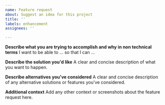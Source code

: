 ```yaml
---
name: Feature request
about: Suggest an idea for this project
title: ''
labels: enhancement
assignees: ''

---
```


**Describe what you are trying to accomplish and why in non technical terms**
I want to be able to ... so that I can ... 

**Describe the solution you'd like**
A clear and concise description of what you want to happen.

**Describe alternatives you've considered**
A clear and concise description of any alternative solutions or features you've considered.

**Additional context**
Add any other context or screenshots about the feature request here.
